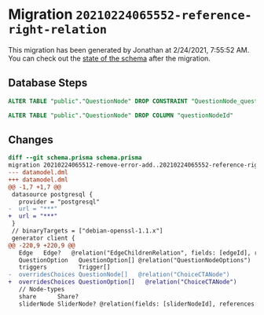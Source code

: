 # Migration `20210224065552-reference-right-relation`

This migration has been generated by Jonathan at 2/24/2021, 7:55:52 AM.
You can check out the [state of the schema](./schema.prisma) after the migration.

## Database Steps

```sql
ALTER TABLE "public"."QuestionNode" DROP CONSTRAINT "QuestionNode_questionNodeId_fkey"

ALTER TABLE "public"."QuestionNode" DROP COLUMN "questionNodeId"
```

## Changes

```diff
diff --git schema.prisma schema.prisma
migration 20210224065512-remove-error-add..20210224065552-reference-right-relation
--- datamodel.dml
+++ datamodel.dml
@@ -1,7 +1,7 @@
 datasource postgresql {
   provider = "postgresql"
-  url = "***"
+  url = "***"
 }
 // binaryTargets = ["debian-openssl-1.1.x"]
 generator client {
@@ -220,9 +220,9 @@
   Edge   Edge?   @relation("EdgeChildrenRelation", fields: [edgeId], references: [id])
   QuestionOption   QuestionOption[] @relation("QuestionNodeOptions")
   triggers         Trigger[]
-  overridesChoices QuestionNode[]   @relation("ChoiceCTANode")
+  overridesChoices QuestionOption[]   @relation("ChoiceCTANode")
   // Node-types
   share      Share?
   sliderNode SliderNode? @relation(fields: [sliderNodeId], references: [id])
```


